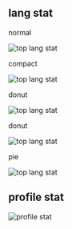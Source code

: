 
## lang stat
normal

![top lang stat](https://github-readme-stats.vercel.app/api/top-langs/?username=gnab&theme=tokyonight&show_icons=true)

compact

![top lang stat](https://github-readme-stats.vercel.app/api/top-langs/?username=gnab&layout=compact&theme=tokyonight&show_icons=true)

donut

![top lang stat](https://github-readme-stats.vercel.app/api/top-langs/?username=gnab&layout=donut&theme=tokyonight)

donut

![top lang stat](https://github-readme-stats.vercel.app/api/top-langs/?username=gnab&layout=donut-vertical&theme=tokyonight)


pie

![top lang stat](https://github-readme-stats.vercel.app/api/top-langs/?username=gnab&layout=pie&theme=tokyonight)

## profile stat

![profile stat](https://github-readme-stats.vercel.app/api?username=gnab&hide=issues,contribs&show_icons=true&theme=tokyonight)
